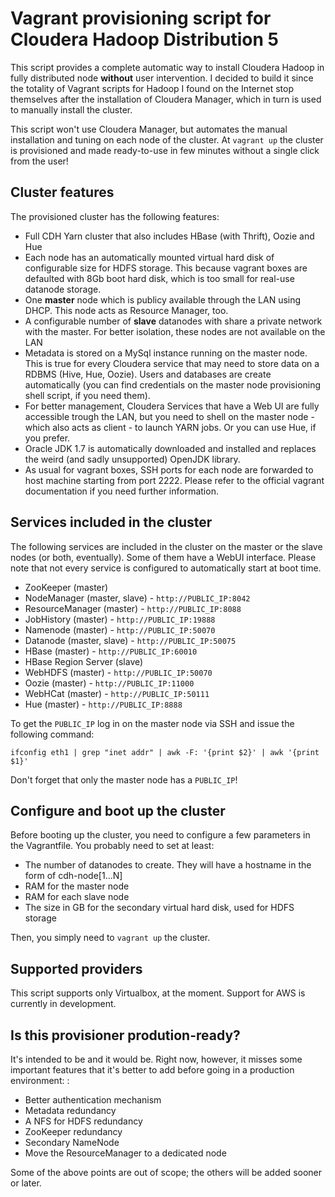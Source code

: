 Vagrant provisioning script for Cloudera Hadoop Distribution 5
==============================================================

This script provides a complete automatic way to install Cloudera Hadoop in fully distributed node **without** user intervention. I decided to build it since the totality of Vagrant scripts for Hadoop I found on the Internet stop themselves after the installation of Cloudera Manager, which in turn is used to manually install the cluster.

This script won't use Cloudera Manager, but automates the manual installation and tuning on each node of the cluster. At ``vagrant up`` the cluster is provisioned and made ready-to-use in few minutes without a single click from the user!

Cluster features
----------------
The provisioned cluster has the following features:

* Full CDH Yarn cluster that also includes HBase (with Thrift), Oozie and Hue
* Each node has an automatically mounted virtual hard disk of configurable size for HDFS storage. This because vagrant boxes are defaulted with 8Gb boot hard disk, which is too small for real-use datanode storage.
* One **master** node which is publicy available through the LAN using DHCP. This node acts as Resource Manager, too.
* A configurable number of **slave** datanodes with share a private network with the master. For better isolation, these nodes are not available on the LAN
* Metadata is stored on a MySql instance running on the master node. This is true for every Cloudera service that may need to store data on a RDBMS (Hive, Hue, Oozie). Users and databases are create automatically (you can find credentials on the master node provisioning shell script, if you need them).
* For better management, Cloudera Services that have a Web UI are fully accessible trough the LAN, but you need to shell on the master node - which also acts as client - to launch YARN jobs. Or you can use Hue, if you prefer.
* Oracle JDK 1.7 is automatically downloaded and installed and replaces the weird (and sadly unsupported) OpenJDK library.
* As usual for vagrant boxes, SSH ports for each node are forwarded to host machine starting from port 2222. Please refer to the official vagrant documentation if you need further information.

Services included in the cluster
--------------------------------
The following services are included in the cluster on the master or the slave nodes (or both, eventually). Some of them have a WebUI interface. Please note that not every service is configured to automatically start at boot time.

* ZooKeeper (master)
* NodeManager (master, slave) - ``http://PUBLIC_IP:8042``
* ResourceManager (master)    - ``http://PUBLIC_IP:8088``
* JobHistory (master)         - ``http://PUBLIC_IP:19888``
* Namenode (master)           - ``http://PUBLIC_IP:50070``
* Datanode (master, slave)    - ``http://PUBLIC_IP:50075``
* HBase (master)              - ``http://PUBLIC_IP:60010``
* HBase Region Server (slave)
* WebHDFS (master)            - ``http://PUBLIC_IP:50070``
* Oozie (master)              - ``http://PUBLIC_IP:11000``
* WebHCat (master)            - ``http://PUBLIC_IP:50111``
* Hue (master)                - ``http://PUBLIC_IP:8888``

To get the ``PUBLIC_IP`` log in on the master node via SSH and issue the following command:

  ``ifconfig eth1 | grep "inet addr" | awk -F: '{print $2}' | awk '{print $1}'``
  
Don't forget that only the master node has a ``PUBLIC_IP``!
  
Configure and boot up the cluster
---------------------------------
Before booting up the cluster, you need to configure a few parameters in the Vagrantfile. You probably need to set at least:

* The number of datanodes to create. They will have a hostname in the form of cdh-node[1...N]
* RAM for the master node
* RAM for each slave node
* The size in GB for the secondary virtual hard disk, used for HDFS storage

Then, you simply need to ``vagrant up`` the cluster.
  
Supported providers
-------------------
This script supports only Virtualbox, at the moment. Support for AWS is currently in development.


Is this provisioner prodution-ready?
------------------------------------
It's intended to be and it would be. Right now, however, it misses some important features that it's better to add before going in a production environment:
:
* Better authentication mechanism
* Metadata redundancy
* A NFS for HDFS redundancy
* ZooKeeper redundancy
* Secondary NameNode
* Move the ResourceManager to a dedicated node

Some of the above points are out of scope; the others will be added sooner or later.
